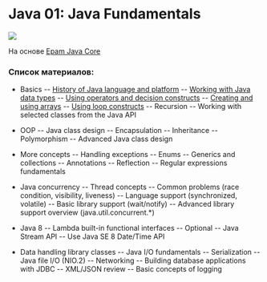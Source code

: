 # Java 01: Java Fundamentals
![](https://pp.userapi.com/c629522/v629522699/3d626/UhMsJ2n2NTo.jpg)

На основе [Epam Java Core](https://training.by/Registration/Registration/1699)

### Список материалов:
- Basics
-- [History of Java language and platform](./doc/01_history.md)
-- [Working with Java data types](./doc/02_datatypes.md)
-- [Using operators and decision constructs](./doc/03_operatorsAndDecisions.md)
-- [Creating and using arrays](./doc/04_arrays.md)
-- [Using loop constructs](./doc/05_loops.md)
-- Recursion
-- Working with selected classes from the Java API

- OOP
-- Java class design
-- Encapsulation
-- Inheritance
-- Polymorphism
-- Advanced Java class design

- More concepts
-- Handling exceptions
-- Enums
-- Generics and collections
-- Annotations
-- Reflection
-- Regular expressions fundamentals

- Java concurrency
-- Thread concepts
-- Common problems (race condition, visibility, liveness)
-- Language support (synchronized, volatile)
-- Basic library support (wait/notify)
-- Advanced library support overview (java.util.concurrent.*)

- Java 8
-- Lambda built-in functional interfaces
-- Optional
-- Java Stream API
-- Use Java SE 8 Date/Time API

- Data handling library classes
-- Java I/O fundamentals
-- Serialization
-- Java file I/O (NIO.2)
-- Networking
-- Building database applications with JDBC
-- XML/JSON review
-- Basic concepts of logging